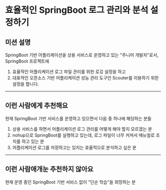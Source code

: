 # 효율적인 SpringBoot 로그 관리와 분석 설정하기


## 미션 설명

SpringBoot 기반 어플리케이션을 상용 서비스로 운영하고 있는 "주니어 개발자"로서, SpringBoot 프로젝트에

1. 효율적인 어플리케이션 로그 파일 관리를 위한 로깅 설정을 하고
2. 대표적인 오픈소스 기반 어플리케이션 성능 관리 도구인 Scouter를 이용하기 위한 설정을 합니다.

---

## 이런 사람에게 추천해요

현재 SpringBoot 기반 서비스를 운영하고 있으면서 다음 중 하나에 해당하는 분들

1. 상용 서비스를 하면서 어플리케이션 로그 관리를 어떻게 해야 할지 모르겠는 분
2. nohup으로 SpringBoot를 실행하고 있는데, 로그 파일이 너무 커져서 매뉴얼로 조치를 하고 있는 분
3. 어플리케이션 로그를 저장하고는 있지는 효율적으로 분석하고 싶은 분

---

## 이런 사람애개눈 추천하지 않아요

현재 운영 중인 SpringBoot 기반 서비스 없이 "단순 학습"을 희망하는 분 
